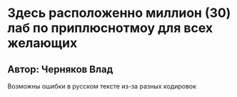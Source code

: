 # Здесь расположенно миллион (30) лаб по приплюснотмоу для всех желающих
## Автор: Черняков Влад
Возможны ошибки в русском тексте из-за разных кодировок